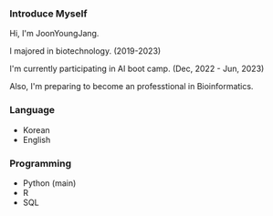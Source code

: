 ### Introduce Myself

Hi, I'm JoonYoungJang.

I majored in biotechnology. (2019-2023)

I'm currently participating in AI boot camp. (Dec, 2022 - Jun, 2023)

Also, I'm preparing to become an professtional in Bioinformatics.


### Language
- Korean
- English

### Programming
- Python (main)
- R
- SQL

<!--
**JoonYoungJang/JoonYoungJang** is a ✨ _special_ ✨ repository because its `README.md` (this file) appears on your GitHub profile.

Here are some ideas to get you started:

- 🔭 I’m currently working on ...
- 🌱 I’m currently learning ...
- 👯 I’m looking to collaborate on ...
- 🤔 I’m looking for help with ...
- 💬 Ask me about ...
- 📫 How to reach me: ...
- 😄 Pronouns: ...
- ⚡ Fun fact: ...
-->
